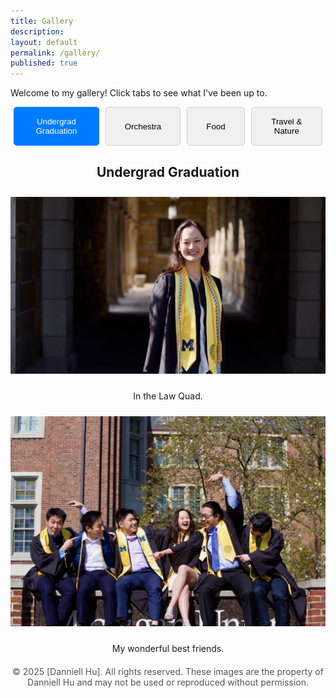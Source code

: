 ```yaml
---
title: Gallery
description: 
layout: default
permalink: /gallery/
published: true
---
```


Welcome to my gallery! Click tabs to see what I've been up to.

<!-- Tab structure -->
<div class="tabs">
  <button class="tablink active" onclick="openTab(event, 'undergrad')">Undergrad Graduation</button>
  <button class="tablink" onclick="openTab(event, 'orchestra')">Orchestra</button>
  <button class="tablink" onclick="openTab(event, 'food')">Food</button>
  <button class="tablink" onclick="openTab(event, 'travel')">Travel & Nature</button>
</div>

<!-- Undergrad Graduation Tab -->
<div id="undergrad" class="tabcontent active">
  <h2>Undergrad Graduation</h2>
  <img src="../assets/images/grad1.jpg" alt="Undergrad Graduation 1">
  <p>In the Law Quad.</p>
  <img src="../assets/images/grad2.jpg" alt="Undergrad Graduation 2">
  <p>My wonderful best friends.</p>
</div>

<!-- Orchestra Tab -->
<div id="orchestra" class="tabcontent">
  <h2>Orchestra</h2>
  <img src="../assets/images/orchestra242.jpg" alt="Orchestra 4">
  <img src="../assets/images/orchestra241.jpg" alt="Orchestra 3">
  
  <p>Late 2024</p>
  <img src="../assets/images/orchestra21.jpg" alt="Orchestra 1">
  <img src="../assets/images/orchestra213.jpg" alt="Orchestra 2">
  <p>Early 2021</p>
  
</div>


<!-- Food Tab -->
<div id="food" class="tabcontent">
  <h2>Food</h2>
  <div class="gallery">
    <img src="../assets/images/Food/IMG_1828_Original.JPG" alt="Food 1" onclick="openModal(this)">
    <img src="../assets/images/Food/IMG_1986_Original.JPG" alt="Food 2" onclick="openModal(this)">
    <img src="../assets/images/Food/IMG_2503_Original.JPG" alt="Food 3" onclick="openModal(this)">
    <img src="../assets/images/Food/IMG_2505_Original.JPG" alt="Food 4" onclick="openModal(this)">
    <img src="../assets/images/Food/IMG_2987_Original.JPG" alt="Food 5" onclick="openModal(this)">
    <img src="../assets/images/Food/IMG_3016_Original.JPG" alt="Food 6" onclick="openModal(this)">
    <img src="../assets/images/Food/IMG_3067_Original.JPG" alt="Food 7" onclick="openModal(this)">
    <img src="../assets/images/Food/IMG_3162_Original.JPG" alt="Food 8" onclick="openModal(this)">
    <img src="../assets/images/Food/IMG_3208_Original.JPG" alt="Food 9" onclick="openModal(this)">
    <img src="../assets/images/Food/IMG_3624_Original.JPG" alt="Food 11" onclick="openModal(this)">
    <img src="../assets/images/Food/IMG_3733_Original.JPG" alt="Food 12" onclick="openModal(this)">
    <img src="../assets/images/Food/IMG_3738_Original.JPG" alt="Food 13" onclick="openModal(this)">
    <img src="../assets/images/Food/IMG_3740_Original.JPG" alt="Food 14" onclick="openModal(this)">
    <img src="../assets/images/Food/IMG_4467_Original.JPG" alt="Food 16" onclick="openModal(this)">
    <img src="../assets/images/Food/IMG_5331_Original.JPG" alt="Food 17" onclick="openModal(this)">
    <img src="../assets/images/Food/IMG_5394_Original.JPG" alt="Food 18" onclick="openModal(this)">
  </div>
</div>

<!-- Travel and Nature Tab -->
<div id="travel" class="tabcontent">
  <h2>Travel and Nature</h2>
  <div class="gallery">
    <img src="../assets/images/Travel&Nature/IMG_1134_Original.JPG" alt="Travel and Nature 1" onclick="openModal(this)">
    <img src="../assets/images/Travel&Nature/IMG_2969_Original.JPG" alt="Travel and Nature 2" onclick="openModal(this)">
    <img src="../assets/images/Travel&Nature/IMG_4277_Original.JPG" alt="Travel and Nature 3" onclick="openModal(this)">
    <img src="../assets/images/Travel&Nature/IMG_4308_Original.JPG" alt="Travel and Nature 4" onclick="openModal(this)">
    <img src="../assets/images/Travel&Nature/IMG_5214_Original.JPG" alt="Travel and Nature 5" onclick="openModal(this)">
    <img src="../assets/images/Travel&Nature/IMG_5851_Original.JPG" alt="Travel and Nature 6" onclick="openModal(this)">
  </div>
</div>

<footer style="text-align: center; margin-top: 20px; font-size: 14px; color: #555;">
  &copy; 2025 [Danniell Hu]. All rights reserved. 
  These images are the property of Danniell Hu and may not be used or reproduced without permission.
</footer>

<div id="imageModal" class="modal" onclick="closeModal()">
  <span class="close" onclick="closeModal()">&times;</span>
  <img class="modal-content" id="modalImage">
  <div id="caption"></div>
</div>

<!-- Tab functionality -->
<script>
  function openTab(event, tabId) {
    // Hide all tab contents
    const tabContents = document.querySelectorAll('.tabcontent');
    tabContents.forEach(content => content.classList.remove('active'));

    // Remove active class from all tab links
    const tabLinks = document.querySelectorAll('.tablink');
    tabLinks.forEach(link => link.classList.remove('active'));

    // Show the clicked tab and set it as active
    document.getElementById(tabId).classList.add('active');
    event.currentTarget.classList.add('active');
  }

  function openModal(img) {
    const modal = document.getElementById('imageModal');
    const modalImg = document.getElementById('modalImage');
    const captionText = document.getElementById('caption');

    modal.style.display = "block";
    modalImg.src = img.src;
    captionText.innerHTML = img.alt;
  }

  // Close the modal
  function closeModal() {
    const modal = document.getElementById('imageModal');
    modal.style.display = "none";
  }


</script>

<style>
  /* Tab styles */
  .tabs {
    display: flex;
    justify-content: center;
    margin-bottom: 20px;
  }
  .tablink {
    padding: 15px 30px;
    cursor: pointer;
    background-color: #f0f0f0;
    margin: 0 5px;
    border-radius: 5px;
    border: 1px solid #ccc;
  }
  .tablink.active {
    background-color: #007BFF;
    color: white;
    border-color: #007BFF;
  }
  .tabcontent {
    display: none;
    text-align: center;
  }
  .tabcontent.active {
    display: block;
  }
  .tabcontent img {
    max-width: 100%;
    margin: 10px 0;
  }

  /* Gallery Images */
  .gallery img {
    width: auto ; /* Adjust as needed */
    height: auto;
    margin: 10px;
    cursor: pointer;
    border-radius: 5px;
    transition: transform 0.2s; /* Add hover effect */
  }
  .gallery img:hover {
    transform: scale(1.05); /* Slight zoom on hover */
  }

  /* Modal */
  .modal {
    display: none; /* Hidden by default */
    position: fixed;
    z-index: 1000;
    left: 0;
    top: 0;
    width: 100%;
    height: 100%;
    overflow: auto;
    background-color: rgba(0, 0, 0, 0.9); /* Black background with transparency */
  }

  /* Modal Content */
  .modal-content {
    margin: auto;
    display: block;
    max-width: 90%;
    max-height: 90%;
  }

  /* Caption */
  #caption {
    text-align: center;
    color: white;
    padding: 10px 20px;
    font-size: 16px;
  }

  /* Close Button */
  .close {
    position: absolute;
    top: 20px;
    right: 35px;
    color: white;
    font-size: 30px;
    font-weight: bold;
    cursor: pointer;
  }
  .close:hover, .close:focus {
    color: #bbb;
    text-decoration: none;
    cursor: pointer;
  }
</style>
